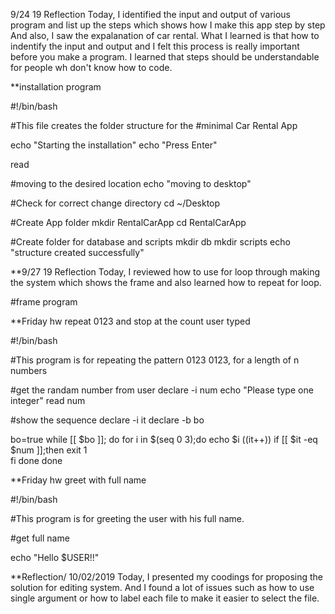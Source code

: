 9/24 19
Reflection
Today, I identified the input and output of various program and list up the steps which shows how I make this app step by step
And also, I saw the expalanation of car rental.
What I learned is that how to indentify the input and output and I felt this process is really important before you make a program.  I learned that steps should be understandable for people wh don't know how to code.

**installation program

#!/bin/bash

#This file creates the folder structure for the
#minimal Car Rental App

echo "Starting the installation"
echo "Press Enter"

read

#moving to the desired location
echo "moving to desktop"

#Check for correct change directory
cd ~/Desktop

#Create App folder
mkdir RentalCarApp
cd RentalCarApp

#Create folder for database and scripts
mkdir db
mkdir scripts
echo "structure created successfully"

**9/27 19
Reflection
Today, I reviewed how to use for loop through making the system which shows the frame and also learned how to repeat for loop.



#frame program


**Friday hw repeat 0123 and stop at the count user typed

#!/bin/bash

#This program is for repeating the pattern 0123 0123, for a length of n numbers

#get the randam number from user
declare -i num
echo "Please type one integer"
read num

#show the sequence
declare -i it
declare -b bo

bo=true
while [[ $bo ]]; do
	for i in $(seq 0 3);do
		echo $i
		((it++))
		if [[ $it -eq $num  ]];then
			exit 1	
		fi
	done
done

**Friday hw greet with full name

#!/bin/bash

#This program is for greeting the user with his full name.

#get full name


echo "Hello $USER!!"

**Reflection/ 10/02/2019
Today, I presented my coodings for proposing the solution for editing system.
And I found a lot of issues such as how to use single argument or how to label each file to make it easier to select the file.		

